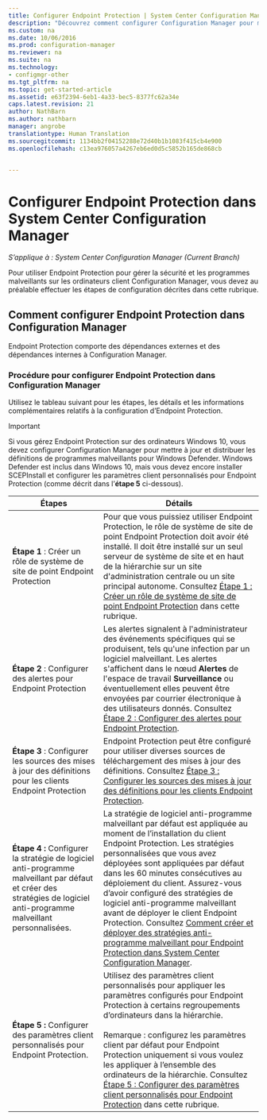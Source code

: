 ```yaml
---
title: Configurer Endpoint Protection | System Center Configuration Manager
description: "Découvrez comment configurer Configuration Manager pour mettre à jour et distribuer les définitions de programmes malveillants pour Windows Defender."
ms.custom: na
ms.date: 10/06/2016
ms.prod: configuration-manager
ms.reviewer: na
ms.suite: na
ms.technology:
- configmgr-other
ms.tgt_pltfrm: na
ms.topic: get-started-article
ms.assetid: e63f2394-6eb1-4a33-bec5-8377fc62a34e
caps.latest.revision: 21
author: NathBarn
ms.author: nathbarn
manager: angrobe
translationtype: Human Translation
ms.sourcegitcommit: 1134bb2f04152288e72d40b1b1083f415cb4e900
ms.openlocfilehash: c13ea976057a4267eb6ed0d5c5852b165de868cb


---
```


# <a name="configure-endpoint-protection-in-system-center-configuration-manager"></a>Configurer Endpoint Protection dans System Center Configuration Manager

*S’applique à : System Center Configuration Manager (Current Branch)*

Pour utiliser Endpoint Protection pour gérer la sécurité et les programmes malveillants sur les ordinateurs client Configuration Manager, vous devez au préalable effectuer les étapes de configuration décrites dans cette rubrique.  

## <a name="how-to-configure-endpoint-protection-in-configuration-manager"></a>Comment configurer Endpoint Protection dans Configuration Manager  
 Endpoint Protection comporte des dépendances externes et des dépendances internes à Configuration Manager.  

### <a name="steps-to-configure-endpoint-protection-in-configuration-manager"></a>Procédure pour configurer Endpoint Protection dans Configuration Manager  
 Utilisez le tableau suivant pour les étapes, les détails et les informations complémentaires relatifs à la configuration d’Endpoint Protection.  

> [!IMPORTANT]  
>  Si vous gérez Endpoint Protection sur des ordinateurs Windows 10, vous devez configurer Configuration Manager pour mettre à jour et distribuer les définitions de programmes malveillants pour Windows Defender. Windows Defender est inclus dans Windows 10, mais vous devez encore installer SCEPInstall et configurer les paramètres client personnalisés pour Endpoint Protection (comme décrit dans l’**étape 5** ci-dessous).  

|Étapes|Détails|  
|-----------|-------------|  
|**Étape 1** : Créer un rôle de système de site de point Endpoint Protection|Pour que vous puissiez utiliser Endpoint Protection, le rôle de système de site de point Endpoint Protection doit avoir été installé. Il doit être installé sur un seul serveur de système de site et en haut de la hiérarchie sur un site d'administration centrale ou un site principal autonome. Consultez [Étape 1 : Créer un rôle de système de site de point Endpoint Protection](../../protect/deploy-use/configure-endpoint-protection.md#BKMK_Step1) dans cette rubrique.|  
|**Étape 2** : Configurer des alertes pour Endpoint Protection|Les alertes signalent à l'administrateur des événements spécifiques qui se produisent, tels qu'une infection par un logiciel malveillant. Les alertes s'affichent dans le nœud **Alertes** de l'espace de travail **Surveillance** ou éventuellement elles peuvent être envoyées par courrier électronique à des utilisateurs donnés. Consultez [Étape 2 : Configurer des alertes pour Endpoint Protection](../../protect/deploy-use/configure-endpoint-protection.md#BKMK_EPalerts).|  
|**Étape 3** : Configurer les sources des mises à jour des définitions pour les clients Endpoint Protection|Endpoint Protection peut être configuré pour utiliser diverses sources de téléchargement des mises à jour des définitions. Consultez [Étape 3 : Configurer les sources des mises à jour des définitions pour les clients Endpoint Protection](../../protect/deploy-use/configure-endpoint-protection.md#BKMK_EPdefs).|  
|**Étape 4 :** Configurer la stratégie de logiciel anti-programme malveillant par défaut et créer des stratégies de logiciel anti-programme malveillant personnalisées.|La stratégie de logiciel anti-programme malveillant par défaut est appliquée au moment de l’installation du client Endpoint Protection. Les stratégies personnalisées que vous avez déployées sont appliquées par défaut dans les 60 minutes consécutives au déploiement du client. Assurez-vous d’avoir configuré des stratégies de logiciel anti-programme malveillant avant de déployer le client Endpoint Protection. Consultez [Comment créer et déployer des stratégies anti-programme malveillant pour Endpoint Protection dans System Center Configuration Manager](../../protect/deploy-use/endpoint-antimalware-policies.md).|  
|**Étape 5 :** Configurer des paramètres client personnalisés pour Endpoint Protection.|Utilisez des paramètres client personnalisés pour appliquer les paramètres configurés pour Endpoint Protection à certains regroupements d’ordinateurs dans la hiérarchie.<br /><br /> Remarque : configurez les paramètres client par défaut pour Endpoint Protection uniquement si vous voulez les appliquer à l’ensemble des ordinateurs de la hiérarchie. Consultez [Étape 5 : Configurer des paramètres client personnalisés pour Endpoint Protection](../../protect/deploy-use/configure-endpoint-protection.md#BKMK_EPclient) dans cette rubrique.|  



<!--HONumber=Nov16_HO1-->


